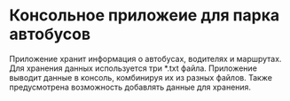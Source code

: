 # Консольное приложеие для парка автобусов

Приложение хранит информация о автобусах, водителях и маршрутах. Для хранения данных используется три *.txt файла.
Приложение выводит данные в консоль, комбинируя их из разных файлов. Также предусмотрена возможность добавлять данные для хранения.